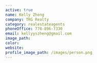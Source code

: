 ```yaml
---
active: true
name: Kelly Zheng
company: TRG Realty
category: realestateagents
phoneOffice: 778-896-7330
email: kellyyszheng@gmail.com
image_path:
color:
website:
profile_image_path: /images/person.png
---
```



